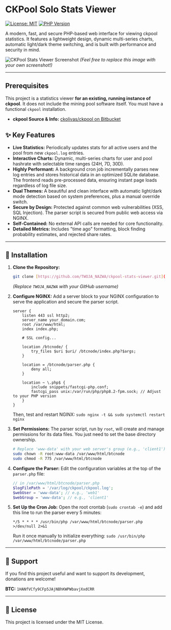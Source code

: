 # CKPool Solo Stats Viewer

[![License: MIT](https://img.shields.io/badge/License-MIT-yellow.svg)](https://opensource.org/licenses/MIT)
[![PHP Version](https://img.shields.io/badge/php-8.0%2B-blue.svg)](https://www.php.net/)

A modern, fast, and secure PHP-based web interface for viewing ckpool statistics. It features a lightweight design, dynamic multi-series charts, automatic light/dark theme switching, and is built with performance and security in mind.

![CKPool Stats Viewer Screenshot](https://i.imgur.com/k6wzS3L.png)
*(Feel free to replace this image with your own screenshot!)*

---

## Prerequisites

This project is a statistics viewer **for an existing, running instance of ckpool**. It does not include the mining pool software itself. You must have a functional `ckpool` installation.

* **ckpool Source & Info:** [ckolivas/ckpool on Bitbucket](https://bitbucket.org/ckolivas/ckpool-solo/src/solobtc/)

## ✨ Key Features

* **Live Statistics:** Periodically updates stats for all active users and the pool from new `ckpool.log` entries.
* **Interactive Charts:** Dynamic, multi-series charts for user and pool hashrate with selectable time ranges (24H, 7D, 30D).
* **Highly Performant:** A background cron job incrementally parses new log entries and stores historical data in an optimized SQLite database. The frontend reads pre-processed data, ensuring instant page loads regardless of log file size.
* **Dual Themes:** A beautiful and clean interface with automatic light/dark mode detection based on system preferences, plus a manual override switch.
* **Secure by Design:** Protected against common web vulnerabilities (XSS, SQL Injection). The parser script is secured from public web access via NGINX.
* **Self-Contained:** No external API calls are needed for core functionality.
* **Detailed Metrics:** Includes "time ago" formatting, block finding probability estimates, and rejected share rates.

---

## 🚀 Installation

1.  **Clone the Repository:**
    ```bash
    git clone [https://github.com/TWOJA_NAZWA/ckpool-stats-viewer.git](https://github.com/TWOJA_NAZWA/ckpool-stats-viewer.git) /var/www/html/btcnode
    ```
    *(Replace `TWOJA_NAZWA` with your GitHub username)*

2.  **Configure NGINX:**
    Add a server block to your NGINX configuration to serve the application and secure the parser script.
    ```nginx
    server {
        listen 443 ssl http2;
        server_name your_domain.com;
        root /var/www/html;
        index index.php;

        # SSL config...

        location /btcnode/ {
            try_files $uri $uri/ /btcnode/index.php?$args;
        }

        location = /btcnode/parser.php {
            deny all;
        }

        location ~ \.php$ {
            include snippets/fastcgi-php.conf;
            fastcgi_pass unix:/var/run/php/php8.2-fpm.sock; // Adjust to your PHP version
        }
    }
    ```
    Then, test and restart NGINX: `sudo nginx -t && sudo systemctl restart nginx`

3.  **Set Permissions:**
    The parser script, run by `root`, will create and manage permissions for its data files. You just need to set the base directory ownership.
    ```bash
    # Replace 'www-data' with your web server's group (e.g., 'client1')
    sudo chown -R root:www-data /var/www/html/btcnode
    sudo chmod -R 775 /var/www/html/btcnode
    ```

4.  **Configure the Parser:**
    Edit the configuration variables at the top of the `parser.php` file:
    ```php
    // in /var/www/html/btcnode/parser.php
    $logFilePath = '/var/log/ckpool/ckpool.log'; 
    $webUser = 'www-data'; // e.g., 'web1'
    $webGroup = 'www-data'; // e.g., 'client1'
    ```

5.  **Set Up the Cron Job:**
    Open the root crontab (`sudo crontab -e`) and add this line to run the parser every 5 minutes:
    ```crontab
    */5 * * * * /usr/bin/php /var/www/html/btcnode/parser.php >/dev/null 2>&1
    ```
    Run it once manually to initialize everything: `sudo /usr/bin/php /var/www/html/btcnode/parser.php`

---

## 💖 Support

If you find this project useful and want to support its development, donations are welcome!

**BTC:** `1HANfVCfy9CFp5JAjNBhKWPWbavjXxdCRR`

---

## 📄 License

This project is licensed under the MIT License.
